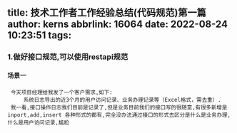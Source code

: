 title: 技术工作者工作经验总结(代码规范)第一篇
author: kerns
abbrlink: 16064
date: 2022-08-24 10:23:51
tags:
---
### 1.做好接口规范,可以使用restapi规范

#### 场景一
```
 今天项目经理给我发了一个客户需求,如下:
	 系统日志导出的近3个月的用户访问记录、业务办理记录等（Excel格式，需去重）.
 我一看,接口操作日志我们目前是记录了,但是业务目前我们的接口写的很随意,有很多新增是inport,add,insert 各种形式的都有,完全没办法通过接口的形式去区分是什么是业务办理,什么是用户访问记录,尴尬
```

